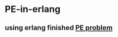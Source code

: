 PE-in-erlang
============

## using erlang finished [PE problem][peurl]

[peurl]:http://projecteuler.net/problems
